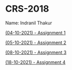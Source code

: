 # CRS-2018

Name: Indranil Thakur

[(04-10-2021) - Assignment 1](./inversematrix.c)

[(05-10-2021) - Assignment 2](./20211005.pdf)

[(08-10-2021) - Assignment 3](./20211008.pdf)

[(18-10-2021) - Assignment 4](./20211018.pdf)
